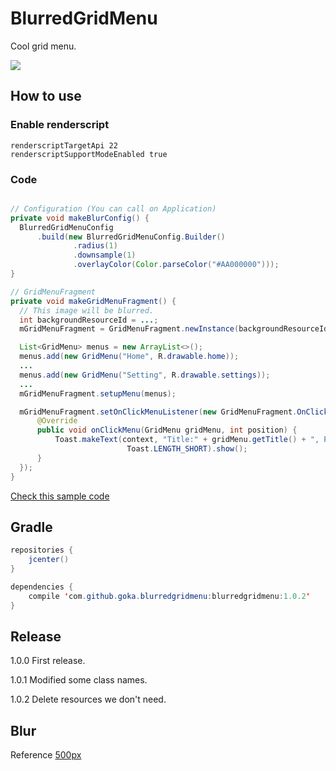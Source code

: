 # BlurredGridMenu
Cool grid menu.

![](https://github.com/gotokatsuya/BlurredGridMenu/blob/master/image.jpg)

## How to use

### Enable renderscript
```
renderscriptTargetApi 22  
renderscriptSupportModeEnabled true
```

### Code
```java

// Configuration (You can call on Application)
private void makeBlurConfig() {
  BlurredGridMenuConfig
      .build(new BlurredGridMenuConfig.Builder()
              .radius(1)
              .downsample(1)
              .overlayColor(Color.parseColor("#AA000000")));
}

// GridMenuFragment
private void makeGridMenuFragment() {
  // This image will be blurred.
  int backgroundResourceId = ...;
  mGridMenuFragment = GridMenuFragment.newInstance(backgroundResourceId)

  List<GridMenu> menus = new ArrayList<>();
  menus.add(new GridMenu("Home", R.drawable.home));
  ...
  menus.add(new GridMenu("Setting", R.drawable.settings));
  ...
  mGridMenuFragment.setupMenu(menus);

  mGridMenuFragment.setOnClickMenuListener(new GridMenuFragment.OnClickMenuListener() {
      @Override
      public void onClickMenu(GridMenu gridMenu, int position) {
          Toast.makeText(context, "Title:" + gridMenu.getTitle() + ", Position:" + position,
                          Toast.LENGTH_SHORT).show();
      }
  });
}
```
[Check this sample code](https://github.com/gotokatsuya/BlurredGridMenu/blob/master/app/src/main/java/com/goka/sample/MainActivity.java)


## Gradle

```java
repositories {
    jcenter()
}

dependencies {
    compile 'com.github.goka.blurredgridmenu:blurredgridmenu:1.0.2'
}
```


## Release
1.0.0
 First release.

1.0.1
 Modified some class names.

1.0.2
 Delete resources we don't need.

## Blur
Reference
[500px](https://github.com/500px/500px-android-blur)

